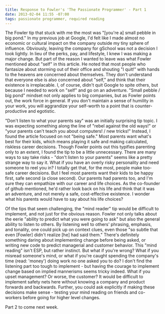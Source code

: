 ```yaml
---
title: Response to Fowler's 'The Passionate Programmer' - Part 1
date: 2013-02-04 11:55 -07:00
tags: passionate programmer, required reading
---
```


The Fowler tip that stuck with me the most was "[you're a] small pebble in big pond." In my previous job at Google, I'd felt like I made almost no economic or cultural impact on the company outside my tiny sphere of influence. Obviously, leaving the company for gSchool was not a decision I took lightly. In lieu of the perks, pay, and lifestyle, I knew I was making a major change. But part of the reason I wanted to leave was what Fowler mentioned about "self" in this article. He noted that most people who fantasize about storming out of their office and shouting "I quit!" with hands to the heavens are concerned about themselves. They don't understand that everyone else is also concerned about "self," and think that their existence is irreplacable. I, of course, didn't quit Google to spite others, but because I needed to work on "self" and go on an adventure. "Small pebble / big pond" mindset not only applies to big companies, but as Fowler points out, the work force in general. If you don't maintain a sense of humility in your work, you will aggrandize your self-worth to a point that is counter-productive and egotistic.

"Don't listen to what your parents say" was an initially surprising tip topic. I was expecting something along the line of "rebel against the old ways!" or "your parents can't teach you about computers! / new tricks!" Instead, I found the article focused on not "being safe." Most parents want what's best for their kids, which means playing it safe and making calculated, riskless career decisions. Though Fowler points out this typifies parenting only to an extent, I found the tip to be a little unnecessary. There are many ways to say take risks - "don't listen to your parents" seems like a pretty strange way to say it. What if you have an overly risky personality and need someone to reel you in? I totally get that, for the most, people make too-safe career decisions. But I feel most parents want their kids to be happy first, safe second (a close second). Our parents had parents too, and I'm sure they can empathize with our career and life choices. As the co-founder of github mentioned, he'd rather look back on his life and think that it was an adventure, and not merely a safe, cost-effective existence. I wonder what his parents would have to say about his life choices?

Of the tips that seem challenging, the "mind reader" tip would be difficult to implement, and not just for the obvious reason. Fowler not only talks about the eerie "ability to predict what you were going to ask" but also the general ability to listen to others. By listening well to others' phrasing, emphasis, and tonality, one could pick up on context clues, even those "so subtle that even [Fowler] didn't realize [he] had said them." There's definitely something daring about implementing change before being asked, or writing new code to predict managerial and customer behavior. This "mind reading" isn't ESP, but rather instinct. But what if you're wrong? What if you misread someone's mind, or what if you're caught spending the company's time (read: 'money') doing work no one asked you to do? I don't find the listening part too tough to implement - but having the courage to implement change based on implied mannerisms seems tricky indeed. What if you upset management? Or worse, the customer? It would be difficult to implement safety nets here without knowing a company and product forwards and backwards. Further, you could ask explicitly if making these decisions make sense - testing your mind reading on friends and co-workers before going for higher level changes. 

Part 2 to come next week.

